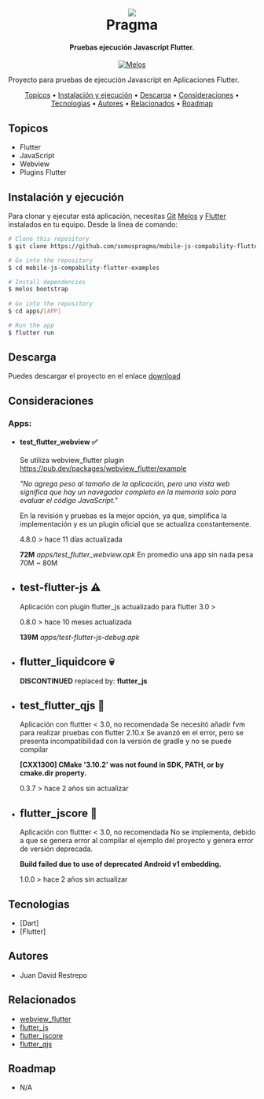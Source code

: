 <h1 align="center">
  <br>
  <a href="http://www.amitmerchant.com/electron-markdownify"><img src="https://f.hubspotusercontent20.net/hubfs/2829524/Copia%20de%20LOGOTIPO_original-2.png"></a>
  <br>
  Pragma
  <br>
</h1>

<h4 align="center">Pruebas ejecución Javascript Flutter.</h4>

<p align="center">
  <a href="https://github.com/invertase/melos#readme-badge">
    <img src="https://img.shields.io/badge/maintained%20with-melos-f700ff.svg?style=flat-square" alt="Melos" />
  </a>
</p>

Proyecto para pruebas de ejecución Javascript en Aplicaciones Flutter.

<p align="center">
  <a href="#topicos">Topicos</a> •
  <a href="#instalación-y-ejecución">Instalación y ejecución</a> •
  <a href="#descarga">Descarga</a> •
  <a href="#consideraciones">Consideraciones</a> •
  <a href="#tecnologias">Tecnologias</a> •
  <a href="#autores">Autores</a> •
  <a href="#relacionados">Relacionados</a> •
  <a href="#roadmap">Roadmap</a>
</p>

## Topicos

* Flutter
* JavaScript
* Webview
* Plugins Flutter

## Instalación y ejecución

Para clonar y ejecutar está aplicación, necesitas [Git](https://git-scm.com) [Melos](https://melos.invertase.dev/) y [Flutter](https://flutter.dev/) instalados en tu equipo. Desde la linea de comando:

```bash
# Clone this repository
$ git clone https://github.com/somospragma/mobile-js-compability-flutter-examples

# Go into the repository
$ cd mobile-js-compability-flutter-examples

# Install dependencies
$ melos bootstrap
 
# Go into the repository
$ cd apps/[APP]

# Run the app
$ flutter run
```

## Descarga

Puedes descargar el proyecto en el enlace [download](https://github.com/jrestrepoPragma/pragma-test-flutter-js) 

## Consideraciones

  ### Apps:

  - #### test_flutter_webview ✅
    Se utiliza webview_flutter plugin
    https://pub.dev/packages/webview_flutter/example

    _"No agrega peso al tamaño de la aplicación, pero una vista web significa que hay un navegador completo en la memoria solo para evaluar el código JavaScript."_

    En la revisión y pruebas es la mejor opción, ya que, simplifica la implementación y es un plugin oficial que se actualiza constantemente.

    4.8.0 > hace 11 días actualizada
    
    **72M**	*apps/test_flutter_webview.apk*  En promedio una app sin nada pesa 70M ~ 80M

  - ## test-flutter-js ⚠️
    Aplicación con plugin flutter_js actualizado para flutter 3.0 >
    
    0.8.0 > hace 10 meses actualizada

    **139M**	*apps/test-flutter-js-debug.apk*

  - ## flutter_liquidcore 💀
    **DISCONTINUED** replaced by: **flutter_js**

  - ## test_flutter_qjs 🚫
    Aplicación con fluttter < 3.0, no recomendada
    Se necesitó añadir fvm para realizar pruebas con flutter 2.10.x
    Se avanzó en el error, pero se presenta incompatibilidad con la versión de gradle y no se puede compilar
    
    **[CXX1300] CMake '3.10.2' was not found in SDK, PATH, or by cmake.dir property.**

    0.3.7 > hace 2 años sin actualizar

  - ## flutter_jscore 🚫
    Aplicación con fluttter < 3.0, no recomendada
    No se implementa, debido a que se genera error al compilar el ejemplo del proyecto y genera error de versión deprecada.

    **Build failed due to use of deprecated Android v1 embedding.**

    1.0.0 > hace 2 años sin actualizar

## Tecnologias
-   [Dart]
-   [Flutter]

## Autores

- Juan David Restrepo

## Relacionados

- [webview_flutter](https://github.com/flutter/packages/tree/main/packages/webview_flutter/webview_flutter)
- [flutter_js](https://github.com/abner/flutter_js)
- [flutter_jscore](https://github.com/xuelongqy/flutter_jscore)
- [flutter_qjs](https://github.com/ekibun/flutter_qjs)


## Roadmap

- N/A

